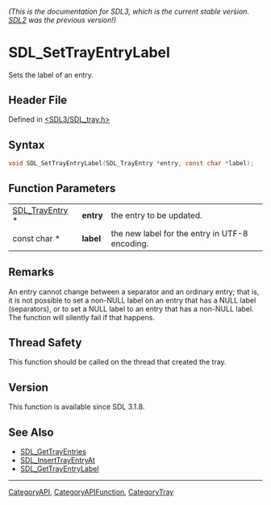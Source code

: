 ###### (This is the documentation for SDL3, which is the current stable version. [SDL2](https://wiki.libsdl.org/SDL2/) was the previous version!)
# SDL_SetTrayEntryLabel

Sets the label of an entry.

## Header File

Defined in [<SDL3/SDL_tray.h>](https://github.com/libsdl-org/SDL/blob/main/include/SDL3/SDL_tray.h)

## Syntax

```c
void SDL_SetTrayEntryLabel(SDL_TrayEntry *entry, const char *label);
```

## Function Parameters

|                                  |           |                                                |
| -------------------------------- | --------- | ---------------------------------------------- |
| [SDL_TrayEntry](SDL_TrayEntry) * | **entry** | the entry to be updated.                       |
| const char *                     | **label** | the new label for the entry in UTF-8 encoding. |

## Remarks

An entry cannot change between a separator and an ordinary entry; that is,
it is not possible to set a non-NULL label on an entry that has a NULL
label (separators), or to set a NULL label to an entry that has a non-NULL
label. The function will silently fail if that happens.

## Thread Safety

This function should be called on the thread that created the tray.

## Version

This function is available since SDL 3.1.8.

## See Also

- [SDL_GetTrayEntries](SDL_GetTrayEntries)
- [SDL_InsertTrayEntryAt](SDL_InsertTrayEntryAt)
- [SDL_GetTrayEntryLabel](SDL_GetTrayEntryLabel)

----
[CategoryAPI](CategoryAPI), [CategoryAPIFunction](CategoryAPIFunction), [CategoryTray](CategoryTray)

